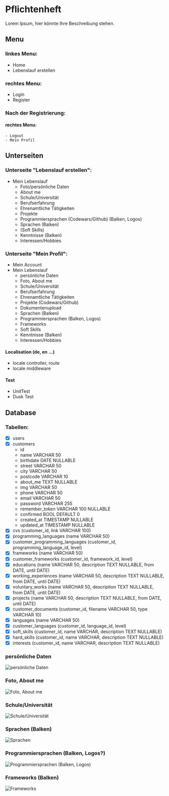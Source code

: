 # Pflichtenheft

Lorem Ipsum, hier könnte Ihre Beschreibung stehen.

## Menu
### linkes Menu:
- Home
- Lebenslauf erstellen

### rechtes Menu:
- Login
- Register

### Nach der Registrierung:
#### rechtes Menu:
    - Logout
    - Mein Profil

## Unterseiten

### Unterseite "Lebenslauf erstellen":
- Mein Lebenslauf
	- Foto/persönliche Daten
	- About me
	- Schule/Universität
	- Berufserfahrung
	- Ehrenamtliche Tätigkeiten
	- Projekte
	- Programmiersprachen (Codewars/Github) (Balken, Logos)
	- Sprachen (Balken)
	- (Soft Skills)
	- Kenntnisse (Balken)
	- Interessen/Hobbies

### Unterseite "Mein Profil":
- Mein Account
- Mein Lebenslauf
   - persönliche Daten
   - Foto, About me
   - Schule/Universität
   - Berufserfahrung
   - Ehrenamtliche Tätigkeiten
   - Projekte (Codewars/Github)
   - Dokumentenupload
   - Sprachen (Balken)
   - Programmiersprachen (Balken, Logos)
   - Frameworks
   - Soft Skills
   - Kenntnisse (Balken)
   - Interessen/Hobbies

#### Localisation (de, en ...)
- locale controller, route
- locale middleware

#### Test
- UnitTest
- Dusk Test

## Database
### Tabellen:
- [x] users
- [x] customers
  - id 
  - name VARCHAR 50
  - birthdate DATE NULLABLE
  - street VARCHAR 50
  - city VARCHAR 50
  - postcode VARCHAR 10
  - about_me TEXT NULLABLE
  - img VARCHAR 50
  - phone VARCHAR 50
  - email VARCHAR 50
  - password VARCHAR 255
  - remember_token VARCHAR 100 NULLABLE
  - confirmed BOOL DEFAULT 0
  - created_at TIMESTAMP NULLABLE
  - updated_at TIMESTAMP NULLABLE
- [x] cvs (customer_id, link VARCHAR 100)
- [x] programming_languages (name VARCHAR 50)
- [x] customer_programming_languages (customer_id, programming_language_id, level)
- [x] frameworks (name VARCHAR 50)
- [x] customer_frameworks (customer_id, framework_id, level)
- [x] educations (name VARCHAR 50, description TEXT NULLABLE, from DATE, until DATE)
- [x] working_experiences (name VARCHAR 50, description TEXT NULLABLE, from DATE, until DATE)
- [x] voluntary_works (name VARCHAR 50, description TEXT NULLABLE, from DATE, until DATE)
- [x] projects (name VARCHAR 50, description TEXT NULLABLE, from DATE, until DATE)
- [x] customer_documents (customer_id, filename VARCHAR 50, type VARCHAR 10)
- [x] languages (name VARCHAR 50)
- [x] customer_languages (customer_id, language_id, level)
- [x] soft_skills (customer_id, name VARCHAR, description TEXT NULLABLE)
- [x] hard_skills (customer_id, name VARCHAR, description TEXT NULLABLE)
- [x] interests (customer_id, name VARCHAR, description TEXT NULLABLE)

### persönliche Daten
![persönliche Daten](./img/personal_data.jpg)

### Foto, About me
![Foto, About me](./img/about_me.jpg)

### Schule/Universität
![Schule/Universität](./img/education.jpg)

### Sprachen (Balken)
![Sprachen](./img/languages.jpg)

### Programmiersprachen (Balken, Logos?)
![Programmiersprachen (Balken, Logos)](./img/programming_languages.jpg)

### Frameworks (Balken)
![Frameworks](./img/frameworks.jpg)

